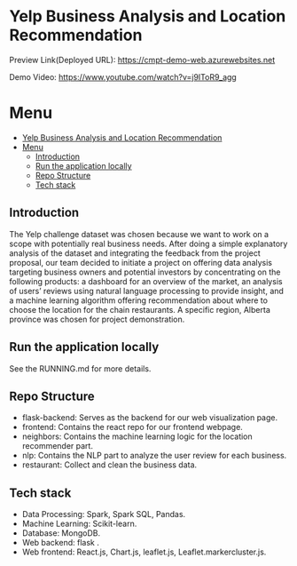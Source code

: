 # Yelp Business Analysis and Location Recommendation

Preview Link(Deployed URL): https://cmpt-demo-web.azurewebsites.net

Demo Video: https://www.youtube.com/watch?v=j9IToR9_agg

# Menu
- [Yelp Business Analysis and Location Recommendation](#yelp-business-analysis-and-location-recommendation)
- [Menu](#menu)
  - [Introduction](#introduction)
  - [Run the application locally](#run-the-application-locally)
  - [Repo Structure](#repo-structure)
  - [Tech stack](#tech-stack)


## Introduction
The Yelp challenge dataset was chosen because we want to work on a scope with potentially real business needs. After doing a simple explanatory analysis of the dataset and integrating the feedback from the project proposal, our team decided to initiate a project on offering data analysis targeting business owners and potential investors by concentrating on the following products: a dashboard for an overview of the market,  an analysis of users’ reviews using natural language processing to provide insight, and a machine learning algorithm offering recommendation about where to choose the location for the chain restaurants. A specific region, Alberta province was chosen for project demonstration.

## Run the application locally
See the RUNNING.md for more details.

## Repo Structure
- flask-backend: Serves as the backend for our web visualization page.
- frontend: Contains the react repo for our frontend webpage.
- neighbors: Contains the machine learning logic for the location recommender part.
- nlp: Contains the NLP part to analyze the user review for each business.
- restaurant: Collect and clean the business data.

## Tech stack
- Data Processing: Spark, Spark SQL, Pandas.
- Machine Learning: Scikit-learn.
- Database: MongoDB.
- Web backend: flask .
- Web frontend: React.js, Chart.js, leaflet.js, Leaflet.markercluster.js.




